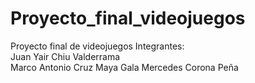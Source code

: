 # Proyecto_final_videojuegos
Proyecto final de videojuegos
Integrantes: 
<br>
Juan Yair Chiu Valderrama 
<br>
Marco Antonio Cruz Maya
Gala Mercedes Corona Peña
